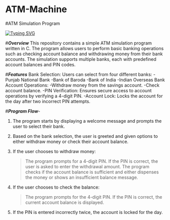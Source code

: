 # ATM-Machine
#ATM Simulation Program

[![Typing SVG](https://readme-typing-svg.herokuapp.com?font=Poppins&pause=1000&random=false&width=435&lines=Aaditya+Goyal)](https://git.io/typing-svg)

#_**Overview**_
This repository contains a simple ATM simulation program written in C. The program allows users to perform basic banking operations such as checking account balance and withdrawing money from their bank accounts. The simulation supports multiple banks, each with predefined account balances and PIN codes.

#_**Features**_
Bank Selection: Users can select from four different banks:
  -Punjab National Bank
  -Bank of Baroda
  -Bank of India
  -Indian Overseas Bank
Account Operations:
  -Withdraw money from the savings account.
  -Check account balance.
  -PIN Verification: Ensures secure access to account operations by verifying a 4-digit PIN.
  -Account Lock: Locks the account for the day after two incorrect PIN attempts.

#_**Program Flow**_-
1. The program starts by displaying a welcome message and prompts the user to select their bank.

2. Based on the bank selection, the user is greeted and given options to either withdraw money or check their account balance.

3. If the user chooses to withdraw money:
   >The program prompts for a 4-digit PIN.
   >If the PIN is correct, the user is asked to enter the withdrawal amount.
   >The program checks if the account balance is sufficient and either dispenses the money or shows an insufficient balance message.

4. If the user chooses to check the balance:
   >The program prompts for the 4-digit PIN.
   >If the PIN is correct, the current account balance is displayed.

5. If the PIN is entered incorrectly twice, the account is locked for the day.

